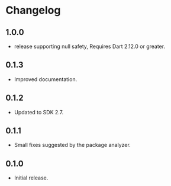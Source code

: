 # Changelog
## 1.0.0
  * release supporting null safety, Requires Dart 2.12.0 or greater.

## 0.1.3
  * Improved documentation.

## 0.1.2
  * Updated to SDK 2.7.

## 0.1.1
  * Small fixes suggested by the package analyzer.

## 0.1.0
  * Initial release.